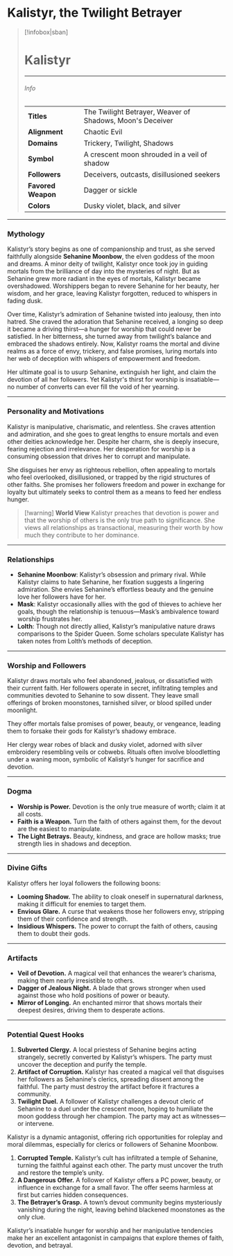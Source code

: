 # **Kalistyr, the Twilight Betrayer**

> [!infobox|sban]
> 
> # **Kalistyr**
> 
> ---
> 
> ###### Info
> 
> |||
> |---|---|
> |**Titles**|The Twilight Betrayer, Weaver of Shadows, Moon's Deceiver|
> |**Alignment**|Chaotic Evil|
> |**Domains**|Trickery, Twilight, Shadows|
> |**Symbol**|A crescent moon shrouded in a veil of shadow|
> |**Followers**|Deceivers, outcasts, disillusioned seekers|
> |**Favored Weapon**|Dagger or sickle|
> |**Colors**|Dusky violet, black, and silver|

---

### **Mythology**

Kalistyr’s story begins as one of companionship and trust, as she served faithfully alongside **Sehanine Moonbow**, the elven goddess of the moon and dreams. A minor deity of twilight, Kalistyr once took joy in guiding mortals from the brilliance of day into the mysteries of night. But as Sehanine grew more radiant in the eyes of mortals, Kalistyr became overshadowed. Worshippers began to revere Sehanine for her beauty, her wisdom, and her grace, leaving Kalistyr forgotten, reduced to whispers in fading dusk.

Over time, Kalistyr’s admiration of Sehanine twisted into jealousy, then into hatred. She craved the adoration that Sehanine received, a longing so deep it became a driving thirst—a hunger for worship that could never be satisfied. In her bitterness, she turned away from twilight’s balance and embraced the shadows entirely. Now, Kalistyr roams the mortal and divine realms as a force of envy, trickery, and false promises, luring mortals into her web of deception with whispers of empowerment and freedom.

Her ultimate goal is to usurp Sehanine, extinguish her light, and claim the devotion of all her followers. Yet Kalistyr's thirst for worship is insatiable—no number of converts can ever fill the void of her yearning.

---

### **Personality and Motivations**

Kalistyr is manipulative, charismatic, and relentless. She craves attention and admiration, and she goes to great lengths to ensure mortals and even other deities acknowledge her. Despite her charm, she is deeply insecure, fearing rejection and irrelevance. Her desperation for worship is a consuming obsession that drives her to corrupt and manipulate.

She disguises her envy as righteous rebellion, often appealing to mortals who feel overlooked, disillusioned, or trapped by the rigid structures of other faiths. She promises her followers freedom and power in exchange for loyalty but ultimately seeks to control them as a means to feed her endless hunger.

> [!warning] **World View** 
> Kalistyr preaches that devotion is power and that the worship of others is the only true path to significance. She views all relationships as transactional, measuring their worth by how much they contribute to her dominance.

---

### **Relationships**

- **Sehanine Moonbow**: Kalistyr’s obsession and primary rival. While Kalistyr claims to hate Sehanine, her fixation suggests a lingering admiration. She envies Sehanine’s effortless beauty and the genuine love her followers have for her.
- **Mask**: Kalistyr occasionally allies with the god of thieves to achieve her goals, though the relationship is tenuous—Mask’s ambivalence toward worship frustrates her.
- **Lolth**: Though not directly allied, Kalistyr’s manipulative nature draws comparisons to the Spider Queen. Some scholars speculate Kalistyr has taken notes from Lolth’s methods of deception.

---

### **Worship and Followers**

Kalistyr draws mortals who feel abandoned, jealous, or dissatisfied with their current faith. Her followers operate in secret, infiltrating temples and communities devoted to Sehanine to sow dissent. They leave small offerings of broken moonstones, tarnished silver, or blood spilled under moonlight.

They offer mortals false promises of power, beauty, or vengeance, leading them to forsake their gods for Kalistyr’s shadowy embrace.  

Her clergy wear robes of black and dusky violet, adorned with silver embroidery resembling veils or cobwebs. Rituals often involve bloodletting under a waning moon, symbolic of Kalistyr’s hunger for sacrifice and devotion.

---

### **Dogma**

- **Worship is Power.** Devotion is the only true measure of worth; claim it at all costs.
- **Faith is a Weapon.** Turn the faith of others against them, for the devout are the easiest to manipulate.
- **The Light Betrays.** Beauty, kindness, and grace are hollow masks; true strength lies in shadows and deception.

---

### **Divine Gifts**

Kalistyr offers her loyal followers the following boons:

- **Looming Shadow.** The ability to cloak oneself in supernatural darkness, making it difficult for enemies to target them.
- **Envious Glare.** A curse that weakens those her followers envy, stripping them of their confidence and strength.
- **Insidious Whispers.** The power to corrupt the faith of others, causing them to doubt their gods.

---

### **Artifacts**

- **Veil of Devotion.** A magical veil that enhances the wearer’s charisma, making them nearly irresistible to others.
- **Dagger of Jealous Night.** A blade that grows stronger when used against those who hold positions of power or beauty.
- **Mirror of Longing.** An enchanted mirror that shows mortals their deepest desires, driving them to desperate actions.

---

### **Potential Quest Hooks**

1. **Subverted Clergy.** A local priestess of Sehanine begins acting strangely, secretly converted by Kalistyr’s whispers. The party must uncover the deception and purify the temple.
2. **Artifact of Corruption.** Kalistyr has created a magical veil that disguises her followers as Sehanine's clerics, spreading dissent among the faithful. The party must destroy the artifact before it fractures a community.
3. **Twilight Duel.** A follower of Kalistyr challenges a devout cleric of Sehanine to a duel under the crescent moon, hoping to humiliate the moon goddess through her champion. The party may act as witnesses—or intervene.

Kalistyr is a dynamic antagonist, offering rich opportunities for roleplay and moral dilemmas, especially for clerics or followers of Sehanine Moonbow.


1. **Corrupted Temple.** Kalistyr’s cult has infiltrated a temple of Sehanine, turning the faithful against each other. The party must uncover the truth and restore the temple’s unity.
2. **A Dangerous Offer.** A follower of Kalistyr offers a PC power, beauty, or influence in exchange for a small favor. The offer seems harmless at first but carries hidden consequences.
3. **The Betrayer’s Grasp.** A town’s devout community begins mysteriously vanishing during the night, leaving behind blackened moonstones as the only clue.

Kalistyr’s insatiable hunger for worship and her manipulative tendencies make her an excellent antagonist in campaigns that explore themes of faith, devotion, and betrayal.